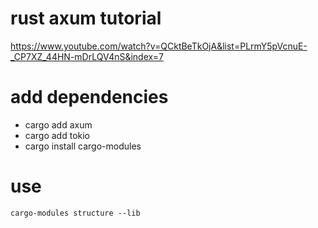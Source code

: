 # rust axum tutorial
https://www.youtube.com/watch?v=QCktBeTkOjA&list=PLrmY5pVcnuE-_CP7XZ_44HN-mDrLQV4nS&index=7

# add dependencies
- cargo add axum
- cargo add tokio
- cargo install cargo-modules

# use 
```
cargo-modules structure --lib
```